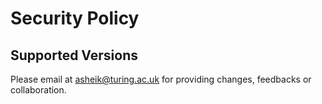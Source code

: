 # Security Policy

## Supported Versions

Please email at asheik@turing.ac.uk for providing changes, feedbacks or collaboration.
